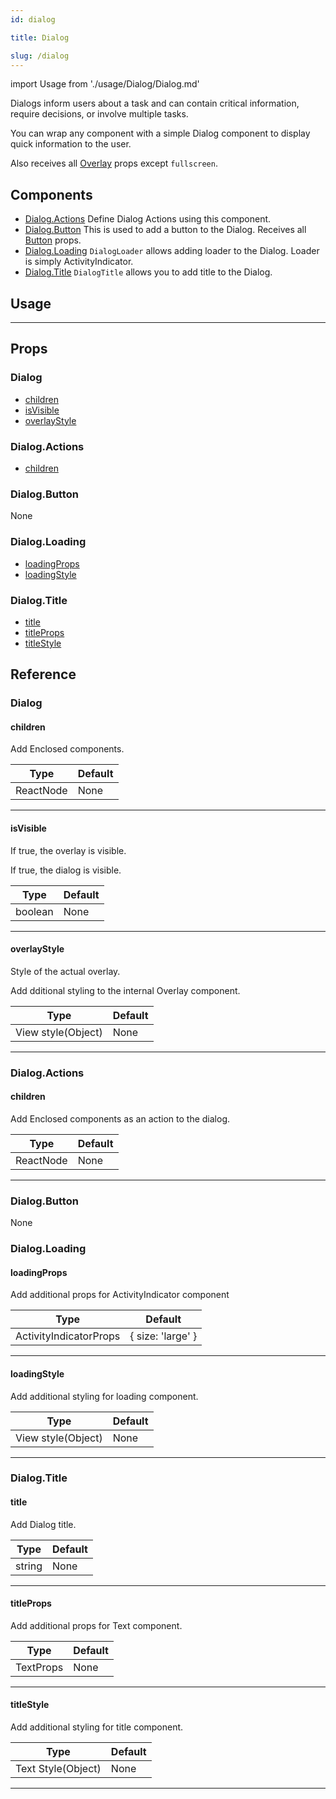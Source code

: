 ```yaml
---
id: dialog

title: Dialog

slug: /dialog
---
```


import Usage from './usage/Dialog/Dialog.md'

Dialogs inform users about a task and can contain critical information, require decisions, or involve multiple tasks.

You can wrap any component with a simple Dialog component to display quick information to the user.

Also receives all [Overlay](https://reactnativeelements.com/docs/overlay#props) props except `fullscreen`.

## Components

- [Dialog.Actions](#dialogactions)
  Define Dialog Actions using this component.
- [Dialog.Button](#dialogbutton)
  This is used to add a button to the Dialog.
  Receives all [Button](button#props) props.
- [Dialog.Loading](#dialogloading)
  `DialogLoader` allows adding loader to the Dialog. Loader is simply ActivityIndicator.
- [Dialog.Title](#dialogtitle)
  `DialogTitle` allows you to add title to the Dialog.

## Usage

<Usage />

---

## Props

### Dialog

- [children](#children)
- [isVisible](#isvisible)
- [overlayStyle](#overlaystyle)

### Dialog.Actions

- [children](#children)

### Dialog.Button

None

### Dialog.Loading

- [loadingProps](#loadingprops)
- [loadingStyle](#loadingstyle)

### Dialog.Title

- [title](#title)
- [titleProps](#titleprops)
- [titleStyle](#titlestyle)

## Reference

### Dialog

#### children

Add Enclosed components.

| Type      | Default |
| --------- | ------- |
| ReactNode | None    |

---

#### isVisible

If true, the overlay is visible.

If true, the dialog is visible.

| Type    | Default |
| ------- | ------- |
| boolean | None    |

---

#### overlayStyle

Style of the actual overlay.

Add dditional styling to the internal Overlay component.

| Type               | Default |
| ------------------ | ------- |
| View style(Object) | None    |

---

### Dialog.Actions

#### children

Add Enclosed components as an action to the dialog.

| Type      | Default |
| --------- | ------- |
| ReactNode | None    |

---

### Dialog.Button

None

### Dialog.Loading

#### loadingProps

Add additional props for ActivityIndicator component

| Type                   | Default           |
| ---------------------- | ----------------- |
| ActivityIndicatorProps | { size: 'large' } |

---

#### loadingStyle

Add additional styling for loading component.

| Type               | Default |
| ------------------ | ------- |
| View style(Object) | None    |

---

### Dialog.Title

#### title

Add Dialog title.

| Type   | Default |
| ------ | ------- |
| string | None    |

---

#### titleProps

Add additional props for Text component.

| Type      | Default |
| --------- | ------- |
| TextProps | None    |

---

#### titleStyle

Add additional styling for title component.

| Type               | Default |
| ------------------ | ------- |
| Text Style(Object) | None    |

---
